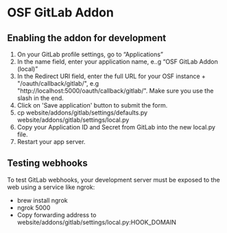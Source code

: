 # OSF GitLab Addon

## Enabling the addon for development

1. On your GitLab profile settings, go to “Applications”
2. In the name field, enter your application name, e..g “OSF GitLab Addon (local)”
4. In the Redirect URI field, enter the full URL for your OSF instance + "/oauth/callback/gitlab/", e.g "http://localhost:5000/oauth/callback/gitlab/". Make sure you use the slash in the end.
5. Click on 'Save application' button to submit the form.
6. cp website/addons/gitlab/settings/defaults.py website/addons/gitlab/settings/local.py
7. Copy your Application ID and Secret from GitLab into the new local.py file.
8. Restart your app server.

## Testing webhooks

To test GitLab webhooks, your development server must be exposed to the web using a service like ngrok:
* brew install ngrok
* ngrok 5000
* Copy forwarding address to website/addons/gitlab/settings/local.py:HOOK_DOMAIN
